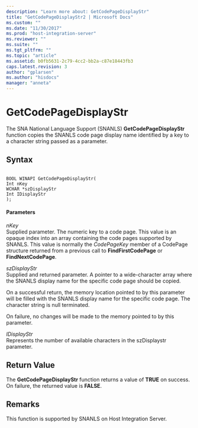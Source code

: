 ```yaml
---
description: "Learn more about: GetCodePageDisplayStr"
title: "GetCodePageDisplayStr2 | Microsoft Docs"
ms.custom: ""
ms.date: "11/30/2017"
ms.prod: "host-integration-server"
ms.reviewer: ""
ms.suite: ""
ms.tgt_pltfrm: ""
ms.topic: "article"
ms.assetid: b0fb5631-2c79-4cc2-bb2a-c87e18443fb3
caps.latest.revision: 3
author: "gplarsen"
ms.author: "hisdocs"
manager: "anneta"
---
```

# GetCodePageDisplayStr
The SNA National Language Support (SNANLS) **GetCodePageDisplayStr** function copies the SNANLS code page display name identified by a key to a character string passed as a parameter.  
  
## Syntax  
  
```  
  
BOOL WINAPI GetCodePageDisplayStr(   
Int nKey  
WCHAR *szDisplayStr  
Int IDisplayStr  
);  
```  
  
#### Parameters  
 *nKey*  
 Supplied parameter. The numeric key to a code page. This value is an opaque index into an array containing the code pages supported by SNANLS. This value is normally the *CodePageKey* member of a CodePage structure returned from a previous call to **FindFirstCodePage** or **FindNextCodePage**.  
  
 *szDisplayStr*  
 Supplied and returned parameter. A pointer to a wide-character array where the SNANLS display name for the specific code page should be copied.  
  
 On a successful return, the memory location pointed to by this parameter will be filled with the SNANLS display name for the specific code page. The character string is null terminated.  
  
 On failure, no changes will be made to the memory pointed to by this parameter.  
  
 *IDisplayStr*  
 Represents the number of available characters in the szDisplaystr parameter.  
  
## Return Value  
 The **GetCodePageDisplayStr** function returns a value of **TRUE** on success. On failure, the returned value is **FALSE**.  
  
## Remarks  
 This function is supported by SNANLS on Host Integration Server.
